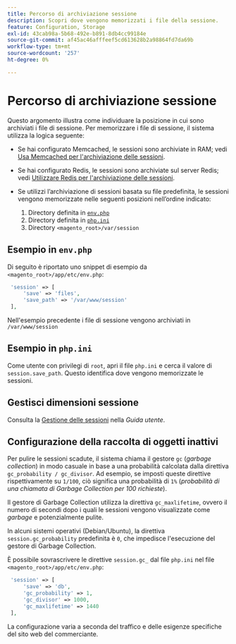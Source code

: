 ```yaml
---
title: Percorso di archiviazione sessione
description: Scopri dove vengono memorizzati i file della sessione.
feature: Configuration, Storage
exl-id: 43cab98a-5b68-492e-b891-8db4cc99184e
source-git-commit: af45ac46afffeef5cd613628b2a98864fd7da69b
workflow-type: tm+mt
source-wordcount: '257'
ht-degree: 0%

---
```


# Percorso di archiviazione sessione

Questo argomento illustra come individuare la posizione in cui sono archiviati i file di sessione. Per memorizzare i file di sessione, il sistema utilizza la logica seguente:

- Se hai configurato Memcached, le sessioni sono archiviate in RAM; vedi [Usa Memcached per l&#39;archiviazione delle sessioni](memcached.md).
- Se hai configurato Redis, le sessioni sono archiviate sul server Redis; vedi [Utilizzare Redis per l&#39;archiviazione delle sessioni](../cache/redis-session.md).
- Se utilizzi l’archiviazione di sessioni basata su file predefinita, le sessioni vengono memorizzate nelle seguenti posizioni nell’ordine indicato:

   1. Directory definita in [`env.php`](#example-in-envphp)
   1. Directory definita in [`php.ini`](#example-in-phpini)
   1. Directory `<magento_root>/var/session`

## Esempio in `env.php`

Di seguito è riportato uno snippet di esempio da `<magento_root>/app/etc/env.php`:

```php
 'session' => [
     'save' => 'files',
     'save_path' => '/var/www/session'
 ],
```

Nell&#39;esempio precedente i file di sessione vengono archiviati in `/var/www/session`

## Esempio in `php.ini`

Come utente con privilegi di `root`, apri il file `php.ini` e cerca il valore di `session.save_path`. Questo identifica dove vengono memorizzate le sessioni.

## Gestisci dimensioni sessione

Consulta la [Gestione delle sessioni](https://docs.magento.com/user-guide/stores/security-session-management.html) nella _Guida utente_.

## Configurazione della raccolta di oggetti inattivi

Per pulire le sessioni scadute, il sistema chiama il gestore `gc` (_garbage collection_) in modo casuale in base a una probabilità calcolata dalla direttiva `gc_probability / gc_divisor`. Ad esempio, se imposti queste direttive rispettivamente su `1/100`, ciò significa una probabilità di `1%` (_probabilità di una chiamata di Garbage Collection per 100 richieste_).

Il gestore di Garbage Collection utilizza la direttiva `gc_maxlifetime`, ovvero il numero di secondi dopo i quali le sessioni vengono visualizzate come _garbage_ e potenzialmente pulite.

In alcuni sistemi operativi (Debian/Ubuntu), la direttiva `session.gc_probability` predefinita è `0`, che impedisce l&#39;esecuzione del gestore di Garbage Collection.

È possibile sovrascrivere le direttive `session.gc_` dal file `php.ini` nel file `<magento_root>/app/etc/env.php`:

```php
 'session' => [
     'save' => 'db',
     'gc_probability' => 1,
     'gc_divisor' => 1000,
     'gc_maxlifetime' => 1440
 ],
```

La configurazione varia a seconda del traffico e delle esigenze specifiche del sito web del commerciante.
